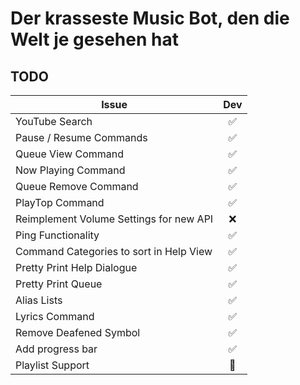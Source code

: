 # Der krasseste Music Bot, den die Welt je gesehen hat

## TODO

| Issue                                   |        Dev         |
| --------------------------------------- | :----------------: |
| YouTube Search                          | :white_check_mark: |
| Pause / Resume Commands                 | :white_check_mark: |
| Queue View Command                      | :white_check_mark: |
| Now Playing Command                     | :white_check_mark: |
| Queue Remove Command                    | :white_check_mark: |
| PlayTop Command                         | :white_check_mark: |
| Reimplement Volume Settings for new API |        :x:         |
| Ping Functionality                      | :white_check_mark: |
| Command Categories to sort in Help View | :white_check_mark: |
| Pretty Print Help Dialogue              | :white_check_mark: |
| Pretty Print Queue                      | :white_check_mark: |
| Alias Lists                             | :white_check_mark: |
| Lyrics Command                          | :white_check_mark: |
| Remove Deafened Symbol                  | :white_check_mark: |
| Add progress bar                        | :white_check_mark: |
| Playlist Support                        |   :construction:   |
